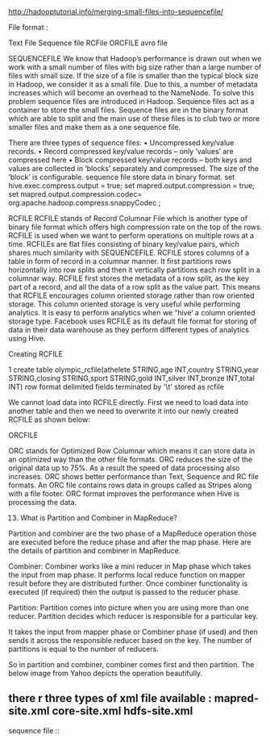 http://hadooptutorial.info/merging-small-files-into-sequencefile/

File format :

Text File
Sequence file
RCFile
ORCFILE
avro file	



SEQUENCEFILE
We know that Hadoop’s performance is drawn out when we work with a small number of files with big size rather than a large number of files with small size. If the size of a file is smaller than the typical block size in Hadoop, we consider it as a small file. Due to this, a number of metadata increases which will become an overhead to the NameNode. To solve this problem sequence files are introduced in Hadoop. Sequence files act as a container to store the small files.
Sequence files are in the binary format which are able to split and the main use of these files is to club two or more smaller files and make them as a one sequence file.

There are three types of sequence files:
• Uncompressed key/value records.
• Record compressed key/value records – only ‘values’ are compressed here
• Block compressed key/value records – both keys and values are collected in ‘blocks’ separately and compressed. The size of the ‘block’ is configurable.
sequence file store data in binary format.
set hive.exec.compress.output = true;
set mapred.output.compression = true;
set mapred.output.compression.codec= org.apache.hadoop.compress.snappyCodec ;





RCFILE
RCFILE stands of Record Columnar File which is another type of binary file format which offers high compression rate on the top of the rows.
RCFILE is used when we want to perform operations on multiple rows at a time.
RCFILEs are flat files consisting of binary key/value pairs, which shares much similarity with SEQUENCEFILE. RCFILE stores columns of a table in form of record in a columnar manner. It first partitions rows horizontally into row splits and then it vertically partitions each row split in a columnar way. RCFILE first stores the metadata of a row split, as the key part of a record, and all the data of a row split as the value part. This means that RCFILE encourages column oriented storage rather than row oriented storage.
This column oriented storage is very useful while performing analytics. It is easy to perform analytics when we “hive’ a column oriented storage type.
Facebook uses RCFILE as its default file format for storing of data in their data warehouse as they perform different types of analytics using Hive.

Creating RCFILE

1
create table olympic_rcfile(athelete STRING,age INT,country STRING,year STRING,closing STRING,sport STRING,gold INT,silver INT,bronze INT,total INT) row format delimited fields terminated by '\t' stored as rcfile

We cannot load data into RCFILE directly. First we need to load data into another table and then we need to overwrite it into our newly created RCFILE as shown below:

ORCFILE

ORC stands for Optimized Row Columnar which means it can store data in an optimized way than the other file formats. ORC reduces the size of the original data up to 75%. As a result the speed of data processing also increases. ORC shows better performance than Text, Sequence and RC file formats.
An ORC file contains rows data in groups called as Stripes along with a file footer. ORC format improves the performance when Hive is processing the data.

13. What is Partition and Combiner in MapReduce?

Partition and combiner are the two phase of a MapReduce operation those are executed before the reduce phase and after the map phase. Here are the details of partition and combiner in MapReduce.

Combiner: Combiner works like a mini reducer in Map phase which takes the input from map phase. It performs local reduce function on mapper result before they are distributed further. Once combiner functionality is executed (if required) then the output is passed to the reducer phase.

Partition: Partition comes into picture when you are using more than one reducer. Partition decides which reducer is responsible for a particular key.

It takes the input from mapper phase or Combiner phase (if used) and then sends it across the responsible reducer based on the key. The number of partitions is equal to the number of reducers.

So in partition and combiner, combiner comes first and then partition. The below image from Yahoo depicts the operation beautifully.

there r three types of xml file available :
mapred-site.xml
core-site.xml
hdfs-site.xml
---------------------------------------------------------------------------------------------------
sequence file ::


